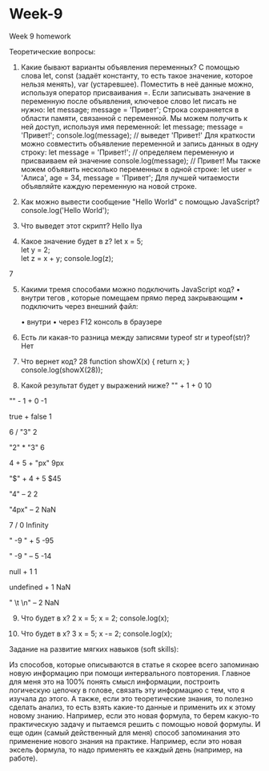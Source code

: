 # Week-9

Week 9 homework

Теоретические вопросы:

1. Какие бывают варианты объявления переменных?
   С помощью слова let, const (задаёт константу, то есть такое значение, которое нельзя менять), var (устаревшее).
   Поместить в неё данные можно, используя оператор присваивания =. Если записывать значение в переменную после объявления, ключевое слово let писать не нужно:
   let message;
   message = 'Привет';
   Строка сохраняется в области памяти, связанной с переменной. Мы можем получить к ней доступ, используя имя переменной:
   let message; message = 'Привет!';
   console.log(message); // выведет 'Привет!'
   Для краткости можно совместить объявление переменной и запись данных в одну строку:
   let message = 'Привет!'; // определяем переменную и присваиваем ей значение console.log(message); // Привет!
   Мы также можем объявить несколько переменных в одной строке:
   let user = 'Алиса', age = 34, message = 'Привет';
   Для лучшей читаемости объявляйте каждую переменную на новой строке.

2. Как можно вывести сообщение "Hello World" с помощью JavaScript?
   console.log('Hello World');

3. Что выведет этот скрипт?
   Hello Ilya

4. Какое значение будет в z?
   let x = 5;  
   let y = 2;  
   let z = x + y;
   console.log(z);

7

5. Какими тремя способами можно подключить JavaScript код?
   • внутри тегов <script></script>, которые помещаем прямо перед закрывающим </body>
   • подключить через внешний файл:
   <script src="путь_к_файлу_скрипта/script.js"></script>

   • внутри <head></head>
   • через F12 консоль в браузере

6. Есть ли какая-то разница между записями typeof str и typeof(str)?
   Нет

7. Что вернет код? 28
   function showX(x)
   {
   return x;
   }
   console.log(showX(28));

8. Какой результат будет у выражений ниже?
   "" + 1 + 0
   10

"" - 1 + 0
-1

true + false
1

6 / "3"
2

"2" \* "3"
6

4 + 5 + "px"
9px

"$" + 4 + 5
$45

"4" – 2
2

"4px" – 2
NaN

7 / 0
Infinity

" -9 " + 5
-95

" -9 " – 5
-14

null + 1
1

undefined + 1
NaN

" \\t \\n" – 2
NaN

9. Что будет в x? 2
   x = 5;
   x = 2;
   console.log(x);

10. Что будет в x? 3
    x = 5;
    x -= 2;
    console.log(x);

Задание на развитие мягких навыков (soft skills):

Из способов, которые описываются в статье я скорее всего запоминаю новую информацию при помощи интервального повторения. Главное для меня это на 100% понять смысл информации, построить логическую цепочку в голове, связать эту информацию с тем, что я изучала до этого. А также, если это теоретические знания, то полезно сделать анализ, то есть взять какие-то данные и применить их к этому новому знанию. Например, если это новая формула, то берем какую-то практическую задачу и пытаемся решить с помощью новой формулы.
И еще один (самый действенный для меня) способ запоминания это применение нового знания на практике. Например, если это новая эксель формула, то надо применять ее каждый день (например, на работе).
